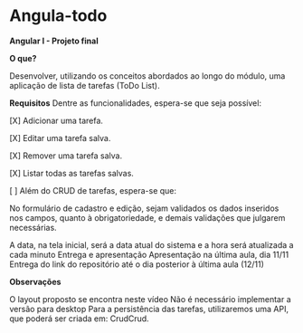 # Angula-todo
**Angular I - Projeto final**

**O que?**

Desenvolver, utilizando os conceitos abordados ao longo do módulo, uma aplicação de lista de tarefas (ToDo List).

**Requisitos**
Dentre as funcionalidades, espera-se que seja possível:

[X] Adicionar uma tarefa.

[X] Editar uma tarefa salva.

[X] Remover uma tarefa salva.

[X] Listar todas as tarefas salvas.

[ ] Além do CRUD de tarefas, espera-se que:

No formulário de cadastro e edição, sejam validados os dados inseridos nos campos, quanto à obrigatoriedade, e demais validações que julgarem necessárias.

A data, na tela inicial, será a data atual do sistema e a hora será atualizada a cada minuto
Entrega e apresentação
Apresentação na última aula, dia 11/11 Entrega do link do repositório até o dia posterior à última aula (12/11)

**Observações**

O layout proposto se encontra neste vídeo
Não é necessário implementar a versão para desktop
Para a persistência das tarefas, utilizaremos uma API, que poderá ser criada em: CrudCrud.